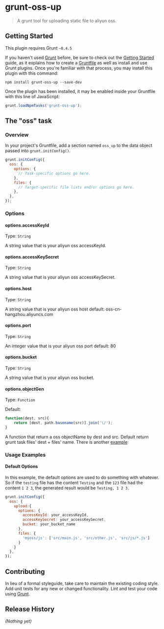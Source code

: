 # grunt-oss-up

> A grunt tool for uploading static file to aliyun oss.

## Getting Started
This plugin requires Grunt `~0.4.5`

If you haven't used [Grunt](http://gruntjs.com/) before, be sure to check out the [Getting Started](http://gruntjs.com/getting-started) guide, as it explains how to create a [Gruntfile](http://gruntjs.com/sample-gruntfile) as well as install and use Grunt plugins. Once you're familiar with that process, you may install this plugin with this command:

```shell
npm install grunt-oss-up --save-dev
```

Once the plugin has been installed, it may be enabled inside your Gruntfile with this line of JavaScript:

```js
grunt.loadNpmTasks('grunt-oss-up');
```

## The "oss" task

### Overview
In your project's Gruntfile, add a section named `oss_up` to the data object passed into `grunt.initConfig()`.

```js
grunt.initConfig({
  oss: {
    options: {
      // Task-specific options go here.
    },
    files: {
      // Target-specific file lists and/or options go here.
    },
  },
});
```

### Options


#### options.accessKeyId
Type: `String`

A string value that is your aliyun oss accessKeyId.

#### options.accessKeySecret
Type: `String`

A string value that is your aliyun oss accessKeySecret.

#### options.host
Type: `String`

A string value that is your aliyun oss host
default: oss-cn-hangzhou.aliyuncs.com

#### options.port
Type: `String`

An integer value that is your aliyun oss port
default: 80

#### options.bucket
Type: `String`

A string value that is your aliyun oss bucket.

#### options.objectGen
Type: `Function`

Default: 
```js
function(dest, src){
	return [dest, path.basename(src)].join('\/');
}
```
A function that return a oss objectName by dest and src. Default return grunt task files' dest + files' name.
There is another [example](https://github.com/marshalYuan/grunt-oss-up/issues/1)
### Usage Examples

#### Default Options
In this example, the default options are used to do something with whatever. So if the `testing` file has the content `Testing` and the `123` file had the content `1 2 3`, the generated result would be `Testing, 1 2 3.`

```js
grunt.initConfig({
  oss: {
	upload:{
	  options: {
		accessKeyId: your_accessKeyId,
		accessKeySecret: your_accessKeySecret,
		bucket: your_bucket_name
	  },
	  files: {
	    'myoss/js': ['src/main.js', 'src/other.js', 'src/js/*.js']
	  }
	}
  },
});
```

## Contributing
In lieu of a formal styleguide, take care to maintain the existing coding style. Add unit tests for any new or changed functionality. Lint and test your code using [Grunt](http://gruntjs.com/).

## Release History
_(Nothing yet)_
